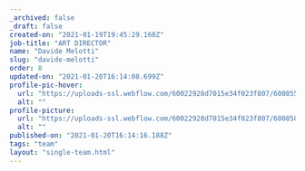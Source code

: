 ```yaml
---
_archived: false
_draft: false
created-on: "2021-01-19T19:45:29.160Z"
job-title: "ART DIRECTOR"
name: "Davide Melotti"
slug: "davide-melotti"
order: 8
updated-on: "2021-01-20T16:14:08.699Z"
profile-pic-hover:
  url: "https://uploads-ssl.webflow.com/60022928d7015e34f023f807/600855b639d0cd542fc9fb33_DavideMeng.gif"
  alt: ""
profile-picture:
  url: "https://uploads-ssl.webflow.com/60022928d7015e34f023f807/600850d303c03ffbed80451f_DavideM.gif"
  alt: ""
published-on: "2021-01-20T16:14:16.188Z"
tags: "team"
layout: "single-team.html"
---
```




